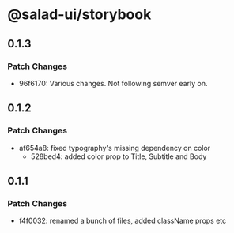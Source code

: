 # @salad-ui/storybook

## 0.1.3

### Patch Changes

- 96f6170: Various changes. Not following semver early on.

## 0.1.2

### Patch Changes

- af654a8: fixed typography's missing dependency on color
  - 528bed4: added color prop to Title, Subtitle and Body

## 0.1.1

### Patch Changes

- f4f0032: renamed a bunch of files, added className props etc
